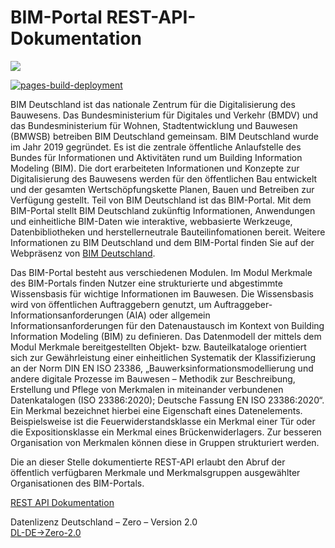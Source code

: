 # BIM-Portal REST-API-Dokumentation

![](https://img.shields.io/badge/license-DL--DE--%3EZero--2.0-blue)

[![pages-build-deployment](https://github.com/bimdeutschland/BIM-Portal-REST-API-Dokumentation/actions/workflows/pages/pages-build-deployment/badge.svg)](https://github.com/bimdeutschland/BIM-Portal-REST-API-Dokumentation/actions/workflows/pages/pages-build-deployment)

BIM Deutschland ist das nationale Zentrum für die Digitalisierung des Bauwesens. Das Bundesministerium für Digitales und Verkehr (BMDV) und das Bundesministerium für Wohnen, Stadtentwicklung und Bauwesen (BMWSB) betreiben BIM Deutschland gemeinsam. BIM Deutschland wurde im Jahr 2019 gegründet. Es ist die zentrale öffentliche Anlaufstelle des Bundes für Informationen und Aktivitäten rund um Building Information Modeling (BIM). Die dort erarbeiteten Informationen und Konzepte zur Digitalisierung des Bauwesens werden für den öffentlichen Bau entwickelt und der gesamten Wertschöpfungskette Planen, Bauen und Betreiben zur Verfügung gestellt. Teil von BIM Deutschland ist das BIM-Portal. Mit dem BIM-Portal stellt BIM Deutschland zukünftig Informationen, Anwendungen und einheitliche BIM-Daten wie interaktive, webbasierte Werkzeuge, Datenbibliotheken und herstellerneutrale Bauteilinfomationen bereit. Weitere Informationen zu BIM Deutschland und dem BIM-Portal finden Sie auf der Webpräsenz von [BIM Deutschland](https://www.bimdeutschland.de).

Das BIM-Portal besteht aus verschiedenen Modulen. Im Modul Merkmale des BIM-Portals finden Nutzer eine strukturierte und abgestimmte Wissensbasis für wichtige Informationen im Bauwesen. Die Wissensbasis wird von öffentlichen Auftraggebern genutzt, um Auftraggeber-Informationsanforderungen (AIA) oder allgemein Informationsanforderungen für den Datenaustausch im Kontext von Building Information Modeling (BIM) zu definieren. Das Datenmodell der mittels dem Modul Merkmale bereitgestellten Objekt- bzw. Bauteilkataloge orientiert sich zur Gewährleistung einer einheitlichen Systematik der Klassifizierung an der Norm DIN EN ISO 23386, „Bauwerksinformationsmodellierung und andere digitale Prozesse im Bauwesen – Methodik zur Beschreibung, Erstellung und Pflege von Merkmalen in miteinander verbundenen Datenkatalogen (ISO 23386:2020); Deutsche Fassung EN ISO 23386:2020“. Ein Merkmal bezeichnet hierbei eine Eigenschaft eines Datenelements. Beispielsweise ist die Feuerwiderstandsklasse ein Merkmal einer Tür oder die Expositionsklasse ein Merkmal eines Brückenwiderlagers. Zur besseren Organisation von Merkmalen können diese in Gruppen strukturiert werden.

Die an dieser Stelle dokumentierte REST-API erlaubt den Abruf der öffentlich verfügbaren Merkmale und Merkmalsgruppen ausgewählter Organisationen des BIM-Portals.


[REST API Dokumentation](https://bimdeutschland.github.io/BIM-Portal-REST-API-Dokumentation/)  

Datenlizenz Deutschland – Zero – Version 2.0  
[DL-DE->Zero-2.0](./LICENSE.md)
